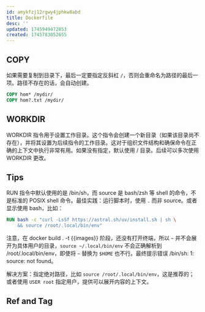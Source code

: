```yaml
---
id: amykfzj12rgwy4jphkw8abd
title: Dockerfile
desc: ''
updated: 1745949472853
created: 1745783052655
---
```


## COPY

如果需要复制到目录下，最后一定要指定反斜杠 `/`，否则会重命名为路径的最后一项。路径不存在的话，会自动创建。

```Dockerfile
COPY hom* /mydir/
COPY hom?.txt /mydir/
```

## WORKDIR

WORKDIR 指令用于设置工作目录。这个指令会创建一个新目录（如果该目录尚不存在），并将其设置为后续指令的工作目录。这对于组织文件结构和确保命令在正确的上下文中执行非常有用。如果没有指定，默认使用 / 目录。后续可以多次使用 WORKDIR 更改。

## Tips

RUN 指令中默认使用的是 /bin/sh，而 source 是 bash/zsh 等 shell 的命令，不是标准的 POSIX shell 命令。最佳实践：运行脚本时，使用 `.` 而非 source。或者显示使用 bash，比如：

```Dockerfile
RUN bash -c "curl -LsSf https://astral.sh/uv/install.sh | sh \
    && source /root/.local/bin/env"
```

注意，在 docker build . -t {{images}} 阶段，还没有打开终端，所以 `~` 并不会展开为具体用户的目录，`source ~/.local/bin/env` 不会正确解析到 /root/.local/bin/env，即使将 `~` 替换为 `$HOME` 也不行。最终提示错误 /bin/sh: 1: source: not found。

解决方案：指定绝对路径，比如 `source /root/.local/bin/env`，这是推荐的；或者使用 `USER root` 指定用户，提供可以展开内容的上下文。

## Ref and Tag